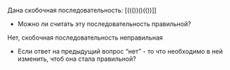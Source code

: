 Дана скобочная последовательность: [((())()(())]]

- Можно ли считать эту последовательность правильной?

Нет, скобочная последовательность неправильная

- Если ответ на предыдущий вопрос “нет” - то что необходимо в ней изменить, чтоб она стала правильной?
